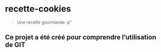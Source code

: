 # recette-cookies
> Une recette gourmande :p"
## Ce projet a été créé pour comprendre l’utilisation de GIT
